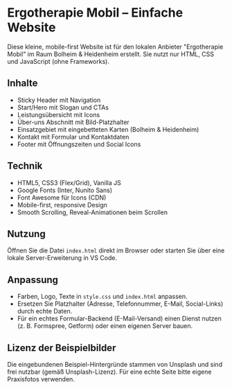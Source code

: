# Ergotherapie Mobil – Einfache Website

Diese kleine, mobile-first Website ist für den lokalen Anbieter "Ergotherapie Mobil" im Raum Bolheim & Heidenheim erstellt. Sie nutzt nur HTML, CSS und JavaScript (ohne Frameworks).

## Inhalte
- Sticky Header mit Navigation
- Start/Hero mit Slogan und CTAs
- Leistungsübersicht mit Icons
- Über-uns Abschnitt mit Bild-Platzhalter
- Einsatzgebiet mit eingebetteten Karten (Bolheim & Heidenheim)
- Kontakt mit Formular und Kontaktdaten
- Footer mit Öffnungszeiten und Social Icons

## Technik
- HTML5, CSS3 (Flex/Grid), Vanilla JS
- Google Fonts (Inter, Nunito Sans)
- Font Awesome für Icons (CDN)
- Mobile-first, responsive Design
- Smooth Scrolling, Reveal-Animationen beim Scrollen

## Nutzung
Öffnen Sie die Datei `index.html` direkt im Browser oder starten Sie über eine lokale Server-Erweiterung in VS Code.

## Anpassung
- Farben, Logo, Texte in `style.css` und `index.html` anpassen.
- Ersetzen Sie Platzhalter (Adresse, Telefonnummer, E-Mail, Social-Links) durch echte Daten.
- Für ein echtes Formular-Backend (E-Mail-Versand) einen Dienst nutzen (z. B. Formspree, Getform) oder einen eigenen Server bauen.

## Lizenz der Beispielbilder
Die eingebundenen Beispiel-Hintergründe stammen von Unsplash und sind frei nutzbar (gemäß Unsplash-Lizenz). Für eine echte Seite bitte eigene Praxisfotos verwenden.
